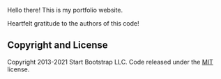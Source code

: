 Hello there! This is my portfolio website.

Heartfelt gratitude to the authors of this code!
## Copyright and License

Copyright 2013-2021 Start Bootstrap LLC. Code released under the [MIT](https://github.com/StartBootstrap/startbootstrap-resume/blob/master/LICENSE) license.
